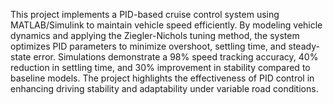 This project implements a PID-based cruise control system using MATLAB/Simulink to maintain vehicle speed efficiently. By modeling vehicle dynamics and applying the Ziegler-Nichols tuning method, the system optimizes PID parameters to minimize overshoot, settling time, and steady-state error. Simulations demonstrate a 98% speed tracking accuracy, 40% reduction in settling time, and 30% improvement in stability compared to baseline models. The project highlights the effectiveness of PID control in enhancing driving stability and adaptability under variable road conditions.
